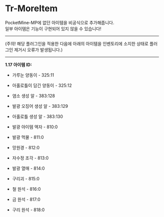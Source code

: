 Tr-MoreItem
==============
PocketMine-MP에 없던 아이템을 비공식으로 추가해줍니다.  
일부 아이템은 기능이 구현되어 있지 않을 수 있습니다!
- - - - - - - - - - - - - - - - - - - -
(주의! 해당 플러그인을 적용한 다음에 아래의 아이템을 인벤토리에 소지한 상태로 플러그인 제거시 오류가 발생됩니다.)  
- - - - - - - - - - - - - - - - - - - -
**1.17 아이템 ID:**
 * 가루눈 양동이 - 325:11
 * 아홀로틀이 담긴 양동이 - 325:12

 * 염소 생성 알 - 383:128
 * 발광 오징어 생성 알 - 383:129
 * 아홀로틀 생성 알 - 383:130
  
 * 발광 아이템 액자 - 810:0
 * 발광 먹물 - 811:0
 * 망원경 - 812:0
 * 자수정 조각 - 813:0
 * 발광 열매 - 814:0
 * 구리괴 - 815:0
 * 철 원석 - 816:0
 * 금 원석 - 817:0
 * 구리 원석 - 818:0
